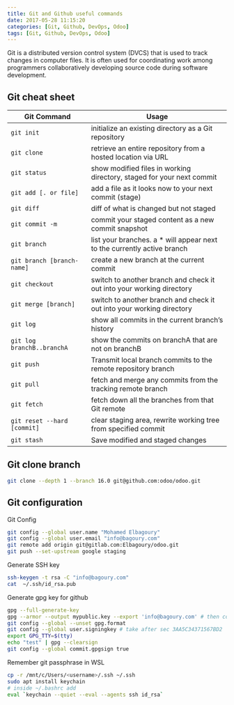 ```yaml
---
title: Git and Github useful commands
date: 2017-05-28 11:15:20
categories: [Git, Github, DevOps, Odoo]
tags: [Git, Github, DevOps, Odoo]
---
```

Git is a distributed version control system (DVCS) that is used to track changes in computer files. It is often used for coordinating work among programmers collaboratively developing source code during software development.

## Git cheat sheet

|Git Command | Usage |
| ------------ | ------------- | 
|`git init` | initialize an existing directory as a Git repository |
|`git clone ` | retrieve an entire repository from a hosted location via URL |
|`git status` | show modified files in working directory, staged for your next commit |
|`git add [. or file]` | add a file as it looks now to your next commit (stage) |
|`git diff` | diff of what is changed but not staged |
|`git commit -m` | commit your staged content as a new commit snapshot |
|`git branch` | list your branches. a * will appear next to the currently active branch |
|`git branch [branch-name]` | create a new branch at the current commit |
|`git checkout` | switch to another branch and check it out into your working directory |
|`git merge [branch]` | switch to another branch and check it out into your working directory |
|`git log` | show all commits in the current branch’s history
|`git log branchB..branchA` | show the commits on branchA that are not on branchB |
|`git push ` | Transmit local branch commits to the remote repository branch
|`git pull ` | fetch and merge any commits from the tracking remote branch |
|`git fetch  ` | fetch down all the branches from that Git remote
|`git reset --hard [commit]` | clear staging area, rewrite working tree from specified commit |
|`git stash` | Save modified and staged changes |

## Git clone branch
```sh
git clone --depth 1 --branch 16.0 git@github.com:odoo/odoo.git
```
## Git configuration
Git Config
```sh
git config --global user.name "Mohamed Elbagoury" 
git config --global user.email "info@bagoury.com"
git remote add origin git@gitlab.com:Elbagoury/odoo.git
git push --set-upstream google staging
```
Generate SSH key
```sh
ssh-keygen -t rsa -C "info@bagoury.com"
cat  ~/.ssh/id_rsa.pub
```
Generate gpg key for github
```sh
gpg --full-generate-key
gpg --armor --output mypublic.key --export 'info@bagoury.com' # then copy to github
git config --global --unset gpg.format
git config --global user.signingkey # take after sec 3AA5C34371567BD2
export GPG_TTY=$(tty)
echo "test" | gpg --clearsign
git config --global commit.gpgsign true
```
Remember git passphrase in WSL
```sh
cp -r /mnt/c/Users/<username>/.ssh ~/.ssh
sudo apt install keychain
# inside ~/.bashrc add 
eval `keychain --quiet --eval --agents ssh id_rsa`
```